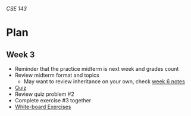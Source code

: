 _CSE 143_
# Plan
## Week 3

* Reminder that the practice midterm is next week and grades count
* Review midterm format and topics
  * May want to review inheritance on your own, check [week 6 notes](../week06/lecture-notes.md)
* [Quiz](quiz.md)
* Review quiz problem #2
* Complete exercise #3 together
* [White-board Exercises](exercises.md)
